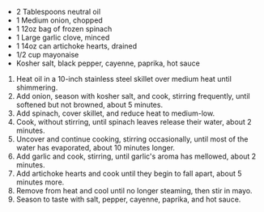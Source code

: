 * 2 Tablespoons neutral oil
* 1 Medium onion, chopped
* 1 12oz bag of frozen spinach
* 1 Large garlic clove, minced
* 1 14oz can artichoke hearts, drained
* 1/2 cup mayonaise
* Kosher salt, black pepper, cayenne, paprika, hot sauce

1. Heat oil in a 10-inch stainless steel skillet over medium heat until shimmering. 
1. Add onion, season with kosher salt, and cook, stirring frequently, until softened but not browned, about 5 minutes. 
1. Add spinach, cover skillet, and reduce heat to medium-low. 
1. Cook, without stirring, until spinach leaves release their water, about 2 minutes. 
1. Uncover and continue cooking, stirring occasionally, until most of the water has evaporated, about 10 minutes longer. 
1. Add garlic and cook, stirring, until garlic's aroma has mellowed, about 2 minutes. 
1. Add artichoke hearts and cook until they begin to fall apart, about 5 minutes more. 
1. Remove from heat and cool until no longer steaming, then stir in mayo. 
1. Season to taste with salt, pepper, cayenne, paprika, and hot sauce.
